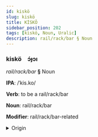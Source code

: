 ```yaml
---
id: kiskö
slug: kiskö
title: KİSKÖ
sidebar_position: 202
tags: [kiskö, Noun, Uralic]
description: rail/rack/bar § Noun
---
```


### kiskö&emsp;<span kind="abugida">ɔ́ɟɔı</span>

*rail/rack/bar* **§** Noun

**IPA**: /ˈkis.ko/

**Verb**: to be a rail/rack/bar

**Noun**: rail/rack/bar

**Modifier**: rail/rack/bar-related

<details>
    <summary>Origin</summary>
    Finnish kisko [ˈk̟is̠ko̞]<br/>
    <em>Uralic Language Family</em>
</details>
